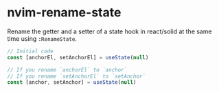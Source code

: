 # nvim-rename-state

Rename the getter and a setter of a state hook in react/solid at the same time using `:RenameState`.

```javascript
// Initial code
const [anchorEl, setAnchorEl] = useState(null)

// If you rename `anchorEl` to `anchor`
// If you rename `setAnchorEl` to `setAnchor`
const [anchor, setAnchor] = useState(null)
```
